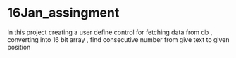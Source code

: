 # 16Jan_assingment
In this project creating a user define control for  fetching data from db , converting into 16 bit array , find consecutive number from give text to given position 
